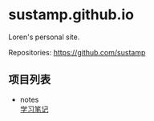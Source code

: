 # sustamp.github.io 
Loren's personal site.

Repositories: <a href="https://github/sustamp" target="_blank">https://github.com/sustamp</a>

## 项目列表
- notes  
  <a href="https://sustamp.github.io/notes" target="_blank">学习笔记</a>

